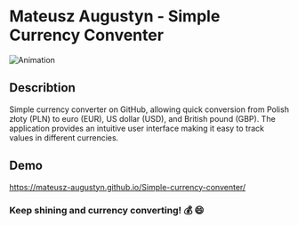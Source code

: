 # Mateusz Augustyn - Simple Currency Conventer


![Animation](https://github.com/Mateusz-Augustyn/Simple-currency-conventer/assets/167013296/a9188b60-2fff-4e4b-a7bc-135e1e80de02)

## Describtion

Simple currency converter on GitHub, allowing quick conversion from Polish złoty (PLN) to euro (EUR), US dollar (USD), and British pound (GBP). The application provides an intuitive user interface making it easy to track values in different currencies.

## Demo
https://mateusz-augustyn.github.io/Simple-currency-conventer/

### Keep shining and currency converting! :moneybag: :smile:
